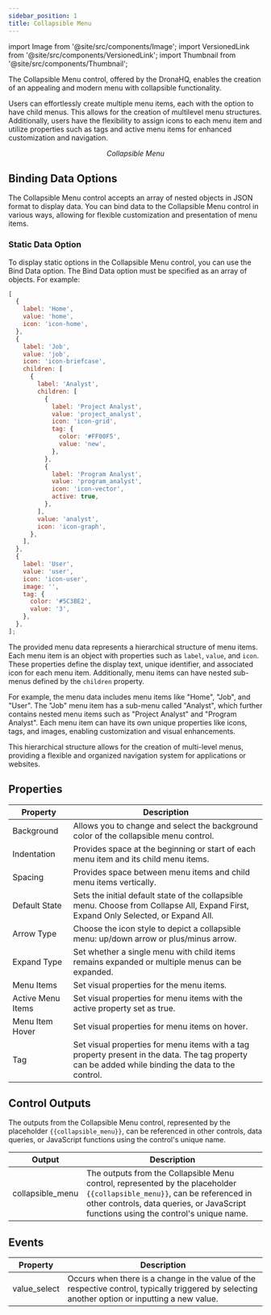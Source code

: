 ```yaml
---
sidebar_position: 1
title: Collapsible Menu
---
```


import Image from '@site/src/components/Image'; import VersionedLink from '@site/src/components/VersionedLink'; import
Thumbnail from '@site/src/components/Thumbnail';

The Collapsible Menu control, offered by the DronaHQ, enables the creation of an appealing and modern menu with
collapsible functionality.

Users can effortlessly create multiple menu items, each with the option to have child menus. This allows for the
creation of multilevel menu structures. Additionally, users have the flexibility to assign icons to each menu item and
utilize properties such as tags and active menu items for enhanced customization and navigation.

<figure>
  <Thumbnail src="/img/reference/controls/collapsible-menu/preview.jpeg" alt="Collapsible Menu" />
  <figcaption align = "center"><i>Collapsible Menu</i></figcaption>
</figure>

## Binding Data Options

The Collapsible Menu control accepts an array of nested objects in JSON format to display data. You can bind data to the
Collapsible Menu control in various ways, allowing for flexible customization and presentation of menu items.

### Static Data Option

To display static options in the Collapsible Menu control, you can use the Bind Data option. The Bind Data option must
be specified as an array of objects. For example:

```js
[
  {
    label: 'Home',
    value: 'home',
    icon: 'icon-home',
  },
  {
    label: 'Job',
    value: 'job',
    icon: 'icon-briefcase',
    children: [
      {
        label: 'Analyst',
        children: [
          {
            label: 'Project Analyst',
            value: 'project_analyst',
            icon: 'icon-grid',
            tag: {
              color: '#FF00F5',
              value: 'new',
            },
          },
          {
            label: 'Program Analyst',
            value: 'program_analyst',
            icon: 'icon-vector',
            active: true,
          },
        ],
        value: 'analyst',
        icon: 'icon-graph',
      },
    ],
  },
  {
    label: 'User',
    value: 'user',
    icon: 'icon-user',
    image: '',
    tag: {
      color: '#5C3BE2',
      value: '3',
    },
  },
];
```

The provided menu data represents a hierarchical structure of menu items. Each menu item is an object with properties
such as `label`, `value`, and `icon`. These properties define the display text, unique identifier, and associated icon
for each menu item. Additionally, menu items can have nested sub-menus defined by the `children` property.

For example, the menu data includes menu items like "Home", "Job", and "User". The "Job" menu item has a sub-menu called
"Analyst", which further contains nested menu items such as "Project Analyst" and "Program Analyst". Each menu item can
have its own unique properties like icons, tags, and images, enabling customization and visual enhancements.

This hierarchical structure allows for the creation of multi-level menus, providing a flexible and organized navigation
system for applications or websites.

## Properties

| Property          | Description                                                                                                                                        |
| ----------------- | -------------------------------------------------------------------------------------------------------------------------------------------------- |
| Background        | Allows you to change and select the background color of the collapsible menu control.                                                              |
| Indentation       | Provides space at the beginning or start of each menu item and its child menu items.                                                               |
| Spacing           | Provides space between menu items and child menu items vertically.                                                                                 |
| Default State     | Sets the initial default state of the collapsible menu. Choose from Collapse All, Expand First, Expand Only Selected, or Expand All.               |
| Arrow Type        | Choose the icon style to depict a collapsible menu: up/down arrow or plus/minus arrow.                                                             |
| Expand Type       | Set whether a single menu with child items remains expanded or multiple menus can be expanded.                                                     |
| Menu Items        | Set visual properties for the menu items.                                                                                                          |
| Active Menu Items | Set visual properties for menu items with the active property set as true.                                                                         |
| Menu Item Hover   | Set visual properties for menu items on hover.                                                                                                     |
| Tag               | Set visual properties for menu items with a tag property present in the data. The tag property can be added while binding the data to the control. |

## Control Outputs

The outputs from the Collapsible Menu control, represented by the placeholder `{{collapsible_menu}}`, can be referenced
in other controls, data queries, or JavaScript functions using the control's unique name.

| Output           | Description                                                                                                                                                                                                       |
| ---------------- | ----------------------------------------------------------------------------------------------------------------------------------------------------------------------------------------------------------------- |
| collapsible_menu | The outputs from the Collapsible Menu control, represented by the placeholder `{{collapsible_menu}}`, can be referenced in other controls, data queries, or JavaScript functions using the control's unique name. |

## Events

| Property     | Description                                                                                                                                     |
| ------------ | ----------------------------------------------------------------------------------------------------------------------------------------------- |
| value_select | Occurs when there is a change in the value of the respective control, typically triggered by selecting another option or inputting a new value. |
